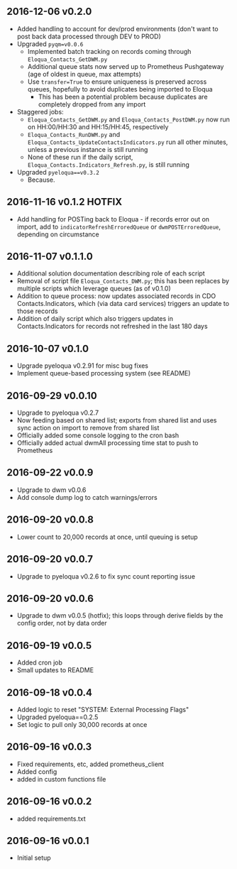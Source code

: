 ## 2016-12-06 v0.2.0
- Added handling to account for dev/prod environments (don't want to post back data processed through DEV to PROD)
- Upgraded `pyqm=v0.0.6`
  + Implemented batch tracking on records coming through `Eloqua_Contacts_GetDWM.py`
  + Additional queue stats now served up to Prometheus Pushgateway (age of oldest in queue, max attempts)
  + Use `transfer=True` to ensure uniqueness is preserved across queues, hopefully to avoid duplicates being imported to Eloqua
    - This has been a potential problem because duplicates are completely dropped from any import
- Staggered jobs:
  + `Eloqua_Contacts_GetDWM.py` and `Eloqua_Contacts_PostDWM.py` now run on HH:00/HH:30 and HH:15/HH:45, respectively
  + `Eloqua_Contacts_RunDWM.py` and `Eloqua_Contacts_UpdateContactsIndicators.py` run all other minutes, unless a previous instance is still running
  + None of these run if the daily script, `Eloqua_Contacts.Indicators_Refresh.py`, is still running
- Upgraded `pyeloqua==v0.3.2`
  + Because.

## 2016-11-16 v0.1.2 HOTFIX
- Add handling for POSTing back to Eloqua - if records error out on import, add to `indicatorRefreshErroredQueue` or `dwmPOSTErroredQueue`, depending on circumstance

## 2016-11-07 v0.1.1.0
- Additional solution documentation describing role of each script
- Removal of script file `Eloqua_Contacts_DWM.py`; this has been replaces by multiple scripts which leverage queues (as of v0.1.0)
- Addition to queue process: now updates associated records in CDO Contacts.Indicators, which (via data card services) triggers an update to those records
- Addition of daily script which also triggers updates in Contacts.Indicators for records not refreshed in the last 180 days

## 2016-10-07 v0.1.0
- Upgrade pyeloqua v0.2.91 for misc bug fixes
- Implement queue-based processing system (see README)

## 2016-09-29 v0.0.10
- Upgrade to pyeloqua v0.2.7
- Now feeding based on shared list; exports from shared list and uses sync action on import to remove from shared list
- Officially added some console logging to the cron bash
- Officially added actual dwmAll processing time stat to push to Prometheus

## 2016-09-22 v0.0.9
- Upgrade to dwm v0.0.6
- Add console dump log to catch warnings/errors

## 2016-09-20 v0.0.8
- Lower count to 20,000 records at once, until queuing is setup

## 2016-09-20 v0.0.7
- Upgrade to pyeloqua v0.2.6 to fix sync count reporting issue

## 2016-09-20 v0.0.6
- Upgrade to dwm v0.0.5 (hotfix); this loops through derive fields by the config order, not by data order

## 2016-09-19 v0.0.5
- Added cron job
- Small updates to README

## 2016-09-18 v0.0.4
- Added logic to reset "SYSTEM: External Processing Flags"
- Upgraded pyeloqua==0.2.5
- Set logic to pull only 30,000 records at once

## 2016-09-16 v0.0.3
- Fixed requirements, etc, added prometheus_client
- Added config
- added in custom functions file

## 2016-09-16 v0.0.2
- added requirements.txt

## 2016-09-16 v0.0.1
- Initial setup
